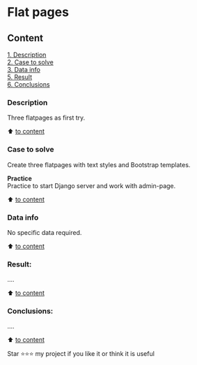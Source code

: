 # Flat pages

## Content  
[1. Description](https://github.com/MapleBloom/Django-projects/blob/main/first_django/README.md#Description)  
[2. Case to solve](https://github.com/MapleBloom/Django-projects/blob/main/first_django/README.md#Case-to-solve)  
[3. Data info](https://github.com/MapleBloom/Django-projects/blob/main/first_django/README.md#Data-info)  
[5. Result](https://github.com/MapleBloom/Django-projects/blob/main/first_django/README.md#Result)    
[6. Conclusions](https://github.com/MapleBloom/Django-projects/blob/main/first_django/README.md#conclusions) 

### Description
Three flatpages as first try.

:arrow_up: [to content](https://github.com/Django-projects/First-projects/blob/main/first_django/README.md#Content)


### Case to solve    
Create three flatpages with text styles and Bootstrap templates.

**Practice**     
Practice to start Django server and work with admin-page.

:arrow_up: [to content](https://github.com/MapleBloom/Django-projects/blob/main/first_django/README.md#Content)


### Data info
No specific data required.
  
:arrow_up: [to content](https://github.com/MapleBloom/Django-projects/blob/main/first_django/README.md#Content)


### Result:  
....

:arrow_up: [to content](https://github.com/MapleBloom/Django-projects/blob/main/first_django/README.md#Content)


### Conclusions:  
....

:arrow_up: [to content](https://github.com/MapleBloom/Django-projects/blob/main/first_django/README.md#Content)


Star ⭐️⭐️⭐️ my project if you like it or think it is useful
